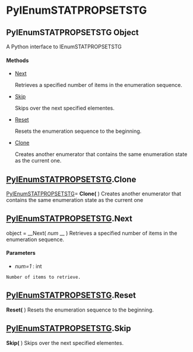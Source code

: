 # PyIEnumSTATPROPSETSTG

## PyIEnumSTATPROPSETSTG Object

A Python interface to IEnumSTATPROPSETSTG

#### Methods


  - [Next](PyIEnumSTATPROPSETSTG.md#pyienumstatpropsetstgnext)

    Retrieves a specified number of items in the enumeration sequence.&nbsp;

  - [Skip](PyIEnumSTATPROPSETSTG.md#pyienumstatpropsetstgskip)

    Skips over the next specified elementes.&nbsp;

  - [Reset](PyIEnumSTATPROPSETSTG.md#pyienumstatpropsetstgreset)

    Resets the enumeration sequence to the beginning.&nbsp;

  - [Clone](PyIEnumSTATPROPSETSTG.md#pyienumstatpropsetstgclone)

    Creates another enumerator that contains the same enumeration state as the current one.&nbsp;

## [PyIEnumSTATPROPSETSTG](#pyienumstatpropsetstg).Clone

[PyIEnumSTATPROPSETSTG](#pyienumstatpropsetstg)= __Clone(__ )
Creates another enumerator that contains the same enumeration state as the current one

## [PyIEnumSTATPROPSETSTG](#pyienumstatpropsetstg).Next

object = __Next( *num* __ )
Retrieves a specified number of items in the enumeration sequence.

#### Parameters


  -  *num=1* : int

    Number of items to retrieve.

## [PyIEnumSTATPROPSETSTG](#pyienumstatpropsetstg).Reset

 __Reset(__ )
Resets the enumeration sequence to the beginning.

## [PyIEnumSTATPROPSETSTG](#pyienumstatpropsetstg).Skip

 __Skip(__ )
Skips over the next specified elementes.